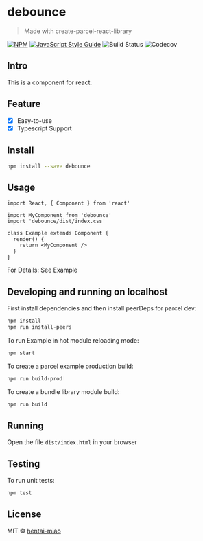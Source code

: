 # debounce

> Made with create-parcel-react-library

[![NPM](https://img.shields.io/npm/v/debounce.svg)](https://www.npmjs.com/package/debounce) [![JavaScript Style Guide](https://img.shields.io/badge/code_style-standard-brightgreen.svg)](https://standardjs.com) ![Build Status](https://img.shields.io/travis/com/hentai-miao/debounce) ![Codecov](https://img.shields.io/codecov/c/github/hentai-miao/debounce)

## Intro

This is a component for react. 

## Feature

- [x] Easy-to-use
- [x] Typescript Support

## Install

```bash
npm install --save debounce
```

## Usage

```tsx
import React, { Component } from 'react'

import MyComponent from 'debounce'
import 'debounce/dist/index.css'

class Example extends Component {
  render() {
    return <MyComponent />
  }
}
```

For Details: See Example


## Developing and running on localhost

First install dependencies and then install peerDeps for parcel dev:

```sh
npm install
npm run install-peers
```

To run Example in hot module reloading mode:

```sh
npm start
```

To create a parcel example production build:

```sh
npm run build-prod
```

To create a bundle library module build:

```sh
npm run build
```

## Running

Open the file `dist/index.html` in your browser

## Testing

To run unit tests:

```sh
npm test
```

## License

MIT © [hentai-miao](https://github.com/hentai-miao)
